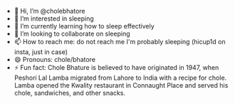 - 👋 Hi, I’m @cholebhatore
- 👀 I’m interested in sleeping
- 🌱 I’m currently learning how to sleep effectively
- 💞️ I’m looking to collaborate on sleeping 
- 📫 How to reach me: do not reach me I'm probably sleeping (hicup1d on insta, just in case)
- 😄 Pronouns: chole/bhatore
- ⚡ Fun fact: Chole Bhature is believed to have originated in 1947, when Peshori Lal Lamba migrated from Lahore to India with a recipe for chole. Lamba opened the Kwality restaurant in Connaught Place and served his chole, sandwiches, and other snacks.
